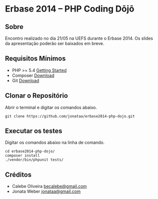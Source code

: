 Erbase 2014 – PHP Coding Dōjō
=============================

Sobre
------
Encontro realizado no dia 21/05 na UEFS durante o Erbase 2014. Os slides da apresentação poderão ser baixados em breve.

Requisitos Mínimos
-------------------
* PHP >= 5.4 [Getting Started](http://www.phptherightway.com/#getting_started)
* Composer [Download](https://getcomposer.org/download/)
* Git [Download](http://git-scm.com/downloads)

Clonar o Repositório
--------------------
Abrir o terminal e digitar os comandos abaixo.
```shell
git clone https://github.com/jonataa/erbase2014-php-dojo.git
```

Executar os testes
-----------------------
Digitar os comandos abaixo na linha de comando.
```shell
cd erbase2014-php-dojo/
composer install
./vendor/bin/phpunit tests/
```

Créditos
--------
* Calebe Oliveira <becalebe@gmail.com>
* Jonata Weber <jonataa@gmail.com>